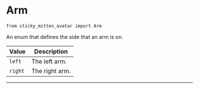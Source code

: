 # Arm

`from sticky_mitten_avatar import Arm`

An enum that defines the side that an arm is on.

| Value | Description |
| --- | --- |
| `left` | The left arm. |
| `right` | The right arm. |

***

